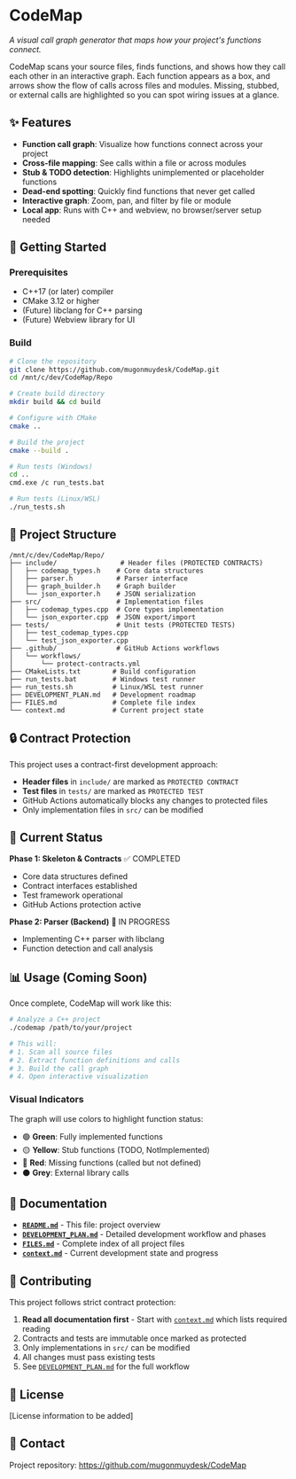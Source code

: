 # CodeMap

*A visual call graph generator that maps how your project's functions connect.*

CodeMap scans your source files, finds functions, and shows how they call each other in an interactive graph. Each function appears as a box, and arrows show the flow of calls across files and modules. Missing, stubbed, or external calls are highlighted so you can spot wiring issues at a glance.

## ✨ Features

- **Function call graph**: Visualize how functions connect across your project
- **Cross-file mapping**: See calls within a file or across modules
- **Stub & TODO detection**: Highlights unimplemented or placeholder functions
- **Dead-end spotting**: Quickly find functions that never get called
- **Interactive graph**: Zoom, pan, and filter by file or module
- **Local app**: Runs with C++ and webview, no browser/server setup needed

## 🚀 Getting Started

### Prerequisites

- C++17 (or later) compiler
- CMake 3.12 or higher
- (Future) libclang for C++ parsing
- (Future) Webview library for UI

### Build

```bash
# Clone the repository
git clone https://github.com/mugonmuydesk/CodeMap.git
cd /mnt/c/dev/CodeMap/Repo

# Create build directory
mkdir build && cd build

# Configure with CMake
cmake ..

# Build the project
cmake --build .

# Run tests (Windows)
cd ..
cmd.exe /c run_tests.bat

# Run tests (Linux/WSL)
./run_tests.sh
```

## 📁 Project Structure

```
/mnt/c/dev/CodeMap/Repo/
├── include/                # Header files (PROTECTED CONTRACTS)
│   ├── codemap_types.h    # Core data structures
│   ├── parser.h           # Parser interface
│   ├── graph_builder.h    # Graph builder
│   └── json_exporter.h    # JSON serialization
├── src/                   # Implementation files
│   ├── codemap_types.cpp  # Core types implementation
│   └── json_exporter.cpp  # JSON export/import
├── tests/                 # Unit tests (PROTECTED TESTS)
│   ├── test_codemap_types.cpp
│   └── test_json_exporter.cpp
├── .github/               # GitHub Actions workflows
│   └── workflows/
│       └── protect-contracts.yml
├── CMakeLists.txt        # Build configuration
├── run_tests.bat         # Windows test runner
├── run_tests.sh          # Linux/WSL test runner
├── DEVELOPMENT_PLAN.md   # Development roadmap
├── FILES.md              # Complete file index
└── context.md            # Current project state
```

## 🔒 Contract Protection

This project uses a contract-first development approach:
- **Header files** in `include/` are marked as `PROTECTED CONTRACT`
- **Test files** in `tests/` are marked as `PROTECTED TEST`
- GitHub Actions automatically blocks any changes to protected files
- Only implementation files in `src/` can be modified

## 🎯 Current Status

**Phase 1: Skeleton & Contracts** ✅ COMPLETED
- Core data structures defined
- Contract interfaces established
- Test framework operational
- GitHub Actions protection active

**Phase 2: Parser (Backend)** 🚧 IN PROGRESS
- Implementing C++ parser with libclang
- Function detection and call analysis

## 📊 Usage (Coming Soon)

Once complete, CodeMap will work like this:

```bash
# Analyze a C++ project
./codemap /path/to/your/project

# This will:
# 1. Scan all source files
# 2. Extract function definitions and calls
# 3. Build the call graph
# 4. Open interactive visualization
```

### Visual Indicators

The graph will use colors to highlight function status:
- 🟢 **Green**: Fully implemented functions
- 🟡 **Yellow**: Stub functions (TODO, NotImplemented)
- 🔴 **Red**: Missing functions (called but not defined)
- ⚫ **Grey**: External library calls

## 📖 Documentation

- **[`README.md`](/mnt/c/dev/CodeMap/Repo/README.md)** - This file: project overview
- **[`DEVELOPMENT_PLAN.md`](/mnt/c/dev/CodeMap/Repo/DEVELOPMENT_PLAN.md)** - Detailed development workflow and phases
- **[`FILES.md`](/mnt/c/dev/CodeMap/Repo/FILES.md)** - Complete index of all project files
- **[`context.md`](/mnt/c/dev/CodeMap/Repo/context.md)** - Current development state and progress

## 🤝 Contributing

This project follows strict contract protection:
1. **Read all documentation first** - Start with [`context.md`](/mnt/c/dev/CodeMap/Repo/context.md) which lists required reading
2. Contracts and tests are immutable once marked as protected
3. Only implementations in `src/` can be modified
4. All changes must pass existing tests
5. See [`DEVELOPMENT_PLAN.md`](/mnt/c/dev/CodeMap/Repo/DEVELOPMENT_PLAN.md) for the full workflow

## 📄 License

[License information to be added]

## 📧 Contact

Project repository: https://github.com/mugonmuydesk/CodeMap